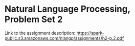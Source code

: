 # Natural Language Processing, Problem Set 2

Link to the assignment description: https://spark-public.s3.amazonaws.com/nlangp/assignments/h2-p.2.pdf

